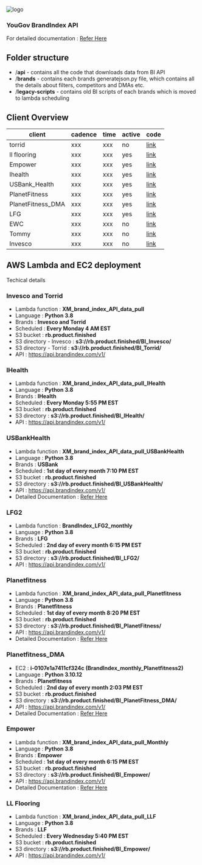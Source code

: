 ![logo](https://api.brandindex.com/v1/static/img/logo.png)

### YouGov BrandIndex API
For detailed documentation : [Refer Here](./BrandIndex.md)
## Folder structure

- /**api** - contains all the code that downloads data from BI API
- /**brands** - contains each brands generatejson.py file, which contains all the details about filters, competitors and DMAs etc.
- /**legacy-scripts** - contains old BI scripts of each brands which is moved to lambda scheduling

## Client Overview

| client | cadence | time | active | code |
| -- | -- | -- | -- | -- |
| torrid | xxx | xxx | no | [link](https://github.com/CrossmediaHQ/xm-brandindex-v1/blob/main/brands/Torrid-generatejson.py) |
| ll flooring | xxx | xxx | yes | [link](https://github.com/CrossmediaHQ/xm-brandindex-v1/blob/main/brands/LLFlooring-generatejson.py) |
| Empower | xxx | xxx | yes | [link](https://github.com/CrossmediaHQ/xm-brandindex-v1/blob/main/brands/Empower_generatejson.py) |
| Ihealth | xxx | xxx | yes | [link](https://github.com/CrossmediaHQ/xm-brandindex-v1/blob/main/brands/Empower_generatejson.py) |
| USBank_Health | xxx | xxx | yes | [link](https://github.com/CrossmediaHQ/xm-brandindex-v1/blob/main/brands/USBHealth-generatejson.py) |
| PlanetFitness | xxx | xxx | yes | [link](https://github.com/CrossmediaHQ/xm-brandindex-v1/tree/main/brands/Planetfitness) |
| PlanetFitness_DMA | xxx | xxx | yes | [link](https://github.com/CrossmediaHQ/xm-brandindex-v1/tree/main/brands/Planetfitness-DMA) |
| LFG | xxx | xxx | yes | [link](https://github.com/CrossmediaHQ/xm-brandindex-v1/tree/main/brands/LFG) |
| EWC | xxx | xxx | no | [link](https://github.com/CrossmediaHQ/xm-brandindex-v1/blob/main/brands/EWC-generatejson.py) |
| Tommy | xxx | xxx | no | [link](https://github.com/CrossmediaHQ/xm-brandindex-v1/tree/main/brands/Tommy) |
| Invesco | xxx | xxx | no | [link](https://github.com/CrossmediaHQ/xm-brandindex-v1/blob/main/brands/Invesco-generatejson.py) |

## AWS Lambda and EC2 deployment 

Techical details
### Invesco and Torrid
- Lambda function   : **XM_brand_index_API_data_pull**
- Language          : **Python 3.8**
- Brands            : **Invesco and Torrid**
- Scheduled         : **Every Monday 4 AM EST**
- S3 bucket         : **rb.product.finished**
- S3 directory - Invesco    : **s3://rb.product.finished/BI_Invesco/**
- S3 directory - Torrid    : **s3://rb.product.finished/BI_Torrid/**
- API               : https://api.brandindex.com/v1/

### IHealth
- Lambda function : **XM_brand_index_API_data_pull_IHealth**
- Language          : **Python 3.8**
- Brands            : **IHealth**
- Scheduled         : **Every Monday 5:55 PM  EST**
- S3 bucket         : **rb.product.finished**
- S3 directory      : **s3://rb.product.finished/BI_IHealth/**
- API               : https://api.brandindex.com/v1/

### USBankHealth
- Lambda function : **XM_brand_index_API_data_pull_USBankHealth**
- Language          : **Python 3.8**
- Brands            : **USBank**
- Scheduled         : **1st day of every month 7:10 PM EST**
- S3 bucket         : **rb.product.finished**
- S3 directory      : **s3://rb.product.finished/BI_USBankHealth/**
- API               : https://api.brandindex.com/v1/
- Detailed Documentation : [Refer Here](./api/USB_Health/README.md)


### LFG2
- Lambda function : **BrandIndex_LFG2_monthly**
- Language          : **Python 3.8**
- Brands            : **LFG**
- Scheduled         : **2nd day of every month 6:15 PM EST**
- S3 bucket         : **rb.product.finished**
- S3 directory      : **s3://rb.product.finished/BI_LFG2/**
- API               : https://api.brandindex.com/v1/

### Planetfitness
- Lambda function : **XM_brand_index_API_data_pull_Planetfitness**
- Language          : **Python 3.8**
- Brands            : **Planetfitness**
- Scheduled         : **1st day of every month 8:20 PM EST**
- S3 bucket         : **rb.product.finished**
- S3 directory      : **s3://rb.product.finished/BI_PlanetFitness/**
- API               : https://api.brandindex.com/v1/
- Detailed Documentation : [Refer Here](./api/Planetfitness/README.md)


### Planetfitness_DMA
- EC2 : **i-0107e1a7411cf324c (BrandIndex_monthly_Planetfitness2)**
- Language          : **Python 3.10.12**
- Brands            : **Planetfitness**
- Scheduled         : **2nd day of every month 2:03 PM EST**
- S3 bucket         : **rb.product.finished**
- S3 directory      : **s3://rb.product.finished/BI_PlanetFitness_DMA/**
- API               : https://api.brandindex.com/v1/
- Detailed Documentation : [Refer Here](./api/Planetfitness_DMA/README.md)

### Empower
- Lambda function : **XM_brand_index_API_data_pull_Monthly**
- Language          : **Python 3.8**
- Brands            : **Empower**
- Scheduled         : **1st day of every month 6:15 PM EST**
- S3 bucket         : **rb.product.finished**
- S3 directory      : **s3://rb.product.finished/BI_Empower/**
- API               : https://api.brandindex.com/v1/
- Detailed Documentation : [Refer Here](./api/Empower/README.md)

### LL Flooring
- Lambda function : **XM_brand_index_API_data_pull_LLF**
- Language          : **Python 3.8**
- Brands            : **LLF**
- Scheduled         : **Every Wednesday 5:40 PM EST**
- S3 bucket         : **rb.product.finished**
- S3 directory      : **s3://rb.product.finished/BI_Empower/**
- API               : https://api.brandindex.com/v1/